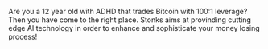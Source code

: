 Are you a 12 year old with ADHD that trades Bitcoin with 100:1 leverage?
Then you have come to the right place. Stonks aims at provinding cutting edge AI technology in order to enhance and sophisticate your money losing process!
